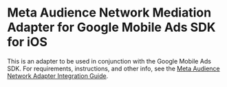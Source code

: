 # Meta Audience Network Mediation Adapter for Google Mobile Ads SDK for iOS

This is an adapter to be used in conjunction with the Google Mobile Ads SDK.
For requirements, instructions, and other info, see the
[Meta Audience Network Adapter Integration Guide](https://developers.google.com/admob/ios/mediation/meta).
